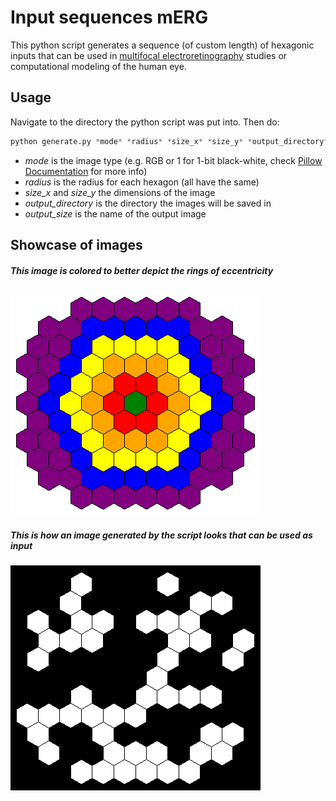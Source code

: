 # Input sequences mERG

This python script generates a sequence (of custom length) of hexagonic inputs that can be used in [multifocal electroretinography](https://en.wikipedia.org/wiki/Electroretinography) studies or computational modeling of the human eye.

## Usage
Navigate to the directory the python script was put into. Then do:

```python
python generate.py *mode* *radius* *size_x* *size_y* *output_directory* *output_size*
```
- *mode* is the image type (e.g. RGB or 1 for 1-bit black-white, check [Pillow Documentation](https://pillow.readthedocs.io/en/5.3.x/handbook/concepts.html#modes) for more info)
- *radius* is the radius for each hexagon (all have the same)
- *size_x* and *size_y* the dimensions of the image
- *output_directory* is the directory the images will be saved in
- *output_size* is the name of the output image

## Showcase of images
##### This image is colored to better depict the rings of eccentricity
![Colored Hexagon](https://raw.githubusercontent.com/verrannt/Input_sequences_mERG/master/HexagonColored.png)
##### This is how an image generated by the script looks that can be used as input
![BlackWhite Hexagon](https://raw.githubusercontent.com/verrannt/Input_sequences_mERG/master/HexagonBlackWhite1.png)
